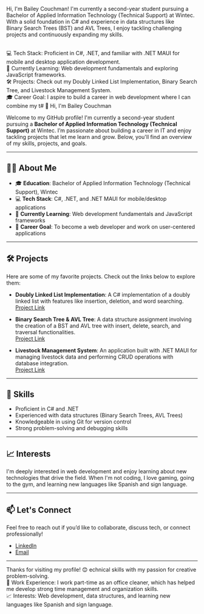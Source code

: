 Hi, I'm Bailey Couchman! I'm currently a second-year student pursuing a Bachelor of Applied Information Technology (Technical Support) at Wintec. With a solid foundation in C# and experience in data structures like<br> Binary Search Trees (BST) and AVL Trees, I enjoy tackling challenging projects and continuously expanding my skills.  <br><br>

💻 Tech Stack: Proficient in C#, .NET, and familiar with .NET MAUI for mobile and desktop application development.  <br>
🌱 Currently Learning: Web development fundamentals and exploring JavaScript frameworks.<br>
🛠️ Projects: Check out my Doubly Linked List Implementation, Binary Search Tree, and Livestock Management System.<br>
🎓 Career Goal: I aspire to build a career in web development where I can combine my t# 👋 Hi, I'm Bailey Couchman

Welcome to my GitHub profile! I'm currently a second-year student pursuing a **Bachelor of Applied Information Technology (Technical Support)** at Wintec. I’m passionate about building a career in IT and enjoy tackling projects that let me learn and grow. Below, you'll find an overview of my skills, projects, and goals.

---

## 👨‍💻 About Me
- 🎓 **Education**: Bachelor of Applied Information Technology (Technical Support), Wintec
- 💻 **Tech Stack**: C#, .NET, and .NET MAUI for mobile/desktop applications
- 🌱 **Currently Learning**: Web development fundamentals and JavaScript frameworks
- 🎯 **Career Goal**: To become a web developer and work on user-centered applications

---

## 🛠️ Projects
Here are some of my favorite projects. Check out the links below to explore them:

- **Doubly Linked List Implementation**: A C# implementation of a doubly linked list with features like insertion, deletion, and word searching.  
  [Project Link](#)

- **Binary Search Tree & AVL Tree**: A data structure assignment involving the creation of a BST and AVL tree with insert, delete, search, and traversal functionalities.  
  [Project Link](#)

- **Livestock Management System**: An application built with .NET MAUI for managing livestock data and performing CRUD operations with database integration.  
  [Project Link](#)

---

## 🔧 Skills
- Proficient in C# and .NET
- Experienced with data structures (Binary Search Trees, AVL Trees)
- Knowledgeable in using Git for version control
- Strong problem-solving and debugging skills

---

## 📈 Interests
I'm deeply interested in web development and enjoy learning about new technologies that drive the field. When I'm not coding, I love gaming, going to the gym, and learning new languages like Spanish and sign language.

---

## 📫 Let's Connect
Feel free to reach out if you’d like to collaborate, discuss tech, or connect professionally!  
- [LinkedIn](#)
- [Email](mailto:your-email@example.com)

---

Thanks for visiting my profile! 😊
echnical skills with my passion for creative problem-solving.<br>
📂 Work Experience: I work part-time as an office cleaner, which has helped me develop strong time management and organization skills.<br>
📈 Interests: Web development, data structures, and learning new languages like Spanish and sign language.<br>
